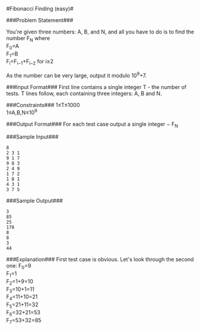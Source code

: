 #Fibonacci Finding (easy)#


###Problem Statement###

You're given three numbers: A, B, and N, and all you have to do is to find the number F<sub>N</sub> where  
F<sub>0</sub>=A  
F<sub>1</sub>=B  
F<sub>i</sub>=F<sub>i−1</sub>+F<sub>i−2</sub> for i≥2  

As the number can be very large, output it modulo 10<sup>9</sup>+7.

###Input Format###
First line contains a single integer T - the number of tests. T lines follow, each containing three integers: A, B and N.

###Constraints###
1≤T≤1000  
1≤A,B,N≤10<sup>9</sup>  

###Output Format###
For each test case output a single integer − F<sub>N</sub>

###Sample Input###
```
8  
2 3 1  
9 1 7  
9 8 3  
2 4 9  
1 7 2  
1 8 1  
4 3 1  
3 7 5  
```
###Sample Output###
```
3  
85  
25  
178  
8  
8  
3  
44
```
###Explanation###
First test case is obvious.
Let's look through the second one:
F<sub>0</sub>=9  
F<sub>1</sub>=1  
F<sub>2</sub>=1+9=10  
F<sub>3</sub>=10+1=11  
F<sub>4</sub>=11+10=21  
F<sub>5</sub>=21+11=32  
F<sub>6</sub>=32+21=53  
F<sub>7</sub>=53+32=85  
